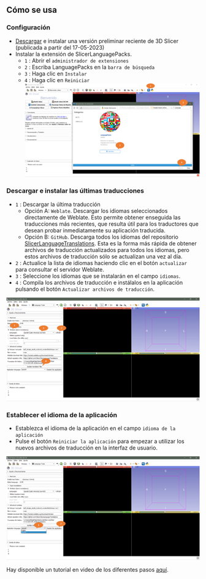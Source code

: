 ## Cómo se usa

### Configuración

- [Descargar](https://download.slicer.org) e instalar una versión preliminar reciente de 3D Slicer (publicada a partir del 17-05-2023)
- Instalar la extensión de SlicerLanguagePacks.
  - `1` : Abrir el `administrador de extensiones`
  - `2` : Escriba LanguagePacks en la `barra de búsqueda`
  - `3` : Haga clic en `Instalar`
  - `4` : Haga clic en  `Reiniciar`
  ![](Docs/InstalarExtension.png)

### Descargar e instalar las últimas traducciones

- `1` : Descargar la última traducción
  - Opción A: `Weblate`. Descargar los idiomas seleccionados directamente de Weblate. Esto permite obtener enseguida las traducciones más recientes, que resulta útil para los traductores que desean probar inmediatamente su aplicación traducida.
  - Opción B: `GitHub`. Descarga todos los idiomas del repositorio [SlicerLanguageTranslations](https://github.com/Slicer/SlicerLanguageTranslations). Esta es la forma más rápida de obtener archivos de traducción actualizados para todos los idiomas, pero estos archivos de traducción sólo se actualizan una vez al día.
- `2` : Actualice la lista de idiomas haciendo clic en el botón `actualizar` para consultar el servidor Weblate.
- `3` : Seleccione los idiomas que se instalarán en el campo `idiomas`.
- `4` : Compila los archivos de traducción e instálalos en la aplicación pulsando el botón `Actualizar archivos de traducción`.

![](Docs/ActualizarArchivosTraduccion.png)

### Establecer el idioma de la aplicación

- Establezca el idioma de la aplicación en el campo `idioma de la aplicación`
- Pulse el botón `Reiniciar la aplicación` para empezar a utilizar los nuevos archivos de traducción en la interfaz de usuario.

![](Docs/ConfigurarIdioma.png)


Hay disponible un tutorial en video de los diferentes pasos [aquí](https://www.youtube.com/watch?v=p1wEC94lY9o).
